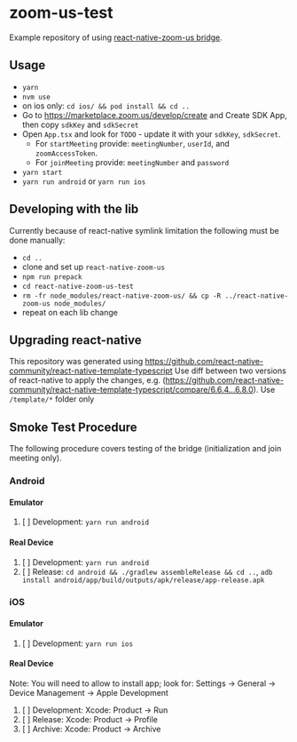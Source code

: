 # zoom-us-test

Example repository of using [react-native-zoom-us bridge](https://www.npmjs.com/package/react-native-zoom-us).

## Usage

* `yarn`
* `nvm use`
* on ios only: `cd ios/ && pod install && cd ..`
* Go to https://marketplace.zoom.us/develop/create and Create SDK App, then copy `sdkKey` and `sdkSecret`
* Open `App.tsx` and look for `TODO` - update it with your `sdkKey`, `sdkSecret`.
  * For `startMeeting` provide: `meetingNumber`, `userId`, and `zoomAccessToken`.
  * For `joinMeeting` provide: `meetingNumber` and `password`
* `yarn start`
* `yarn run android` or `yarn run ios`

## Developing with the lib

Currently because of react-native symlink limitation the following must be done manually:

* `cd ..`
* clone and set up `react-native-zoom-us`
* `npm run prepack`
* `cd react-native-zoom-us-test`
* `rm -fr node_modules/react-native-zoom-us/ && cp -R ../react-native-zoom-us node_modules/`
* repeat on each lib change

## Upgrading react-native

This repository was generated using https://github.com/react-native-community/react-native-template-typescript
Use diff between two versions of react-native to apply the changes, e.g. (https://github.com/react-native-community/react-native-template-typescript/compare/6.6.4...6.8.0). Use `/template/*` folder only

## Smoke Test Procedure
The following procedure covers testing of the bridge (initialization and join meeting only).

### Android

#### Emulator
1. [ ] Development: `yarn run android`

#### Real Device
1. [ ] Development: `yarn run android`
2. [ ] Release: `cd android && ./gradlew assembleRelease && cd ..`, `adb install android/app/build/outputs/apk/release/app-release.apk`

### iOS

#### Emulator
1. [ ] Development: `yarn run ios`

#### Real Device
Note: You will need to allow to install app; look for: Settings -> General -> Device Management -> Apple Development

1. [ ] Development: Xcode: Product -> Run
2. [ ] Release: Xcode: Product -> Profile
3. [ ] Archive: Xcode: Product -> Archive
